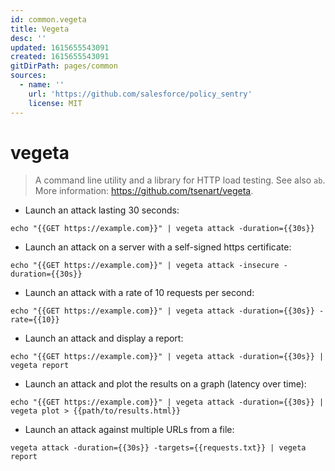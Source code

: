 ```yaml
---
id: common.vegeta
title: Vegeta
desc: ''
updated: 1615655543091
created: 1615655543091
gitDirPath: pages/common
sources:
  - name: ''
    url: 'https://github.com/salesforce/policy_sentry'
    license: MIT
---
```

# vegeta

> A command line utility and a library for HTTP load testing.
> See also `ab`.
> More information: <https://github.com/tsenart/vegeta>.

- Launch an attack lasting 30 seconds:

`echo "{{GET https://example.com}}" | vegeta attack -duration={{30s}}`

- Launch an attack on a server with a self-signed https certificate:

`echo "{{GET https://example.com}}" | vegeta attack -insecure -duration={{30s}}`

- Launch an attack with a rate of 10 requests per second:

`echo "{{GET https://example.com}}" | vegeta attack -duration={{30s}} -rate={{10}}`

- Launch an attack and display a report:

`echo "{{GET https://example.com}}" | vegeta attack -duration={{30s}} | vegeta report`

- Launch an attack and plot the results on a graph (latency over time):

`echo "{{GET https://example.com}}" | vegeta attack -duration={{30s}} | vegeta plot > {{path/to/results.html}}`

- Launch an attack against multiple URLs from a file:

`vegeta attack -duration={{30s}} -targets={{requests.txt}} | vegeta report`

